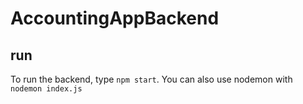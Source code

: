 # AccountingAppBackend

## run
To run the backend, type `npm start`. You can also use nodemon with `nodemon index.js`
